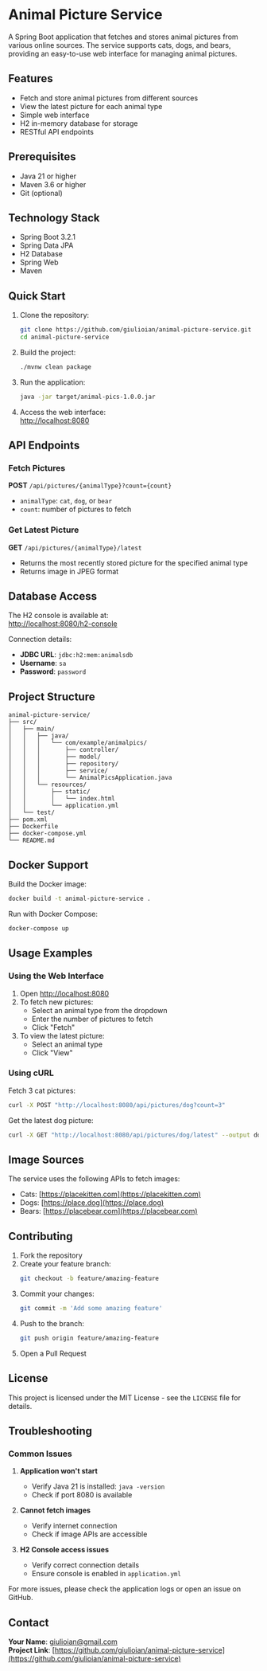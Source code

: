 # Animal Picture Service

A Spring Boot application that fetches and stores animal pictures from various online sources. The service supports cats, dogs, and bears, providing an easy-to-use web interface for managing animal pictures.

## Features

- Fetch and store animal pictures from different sources
- View the latest picture for each animal type
- Simple web interface
- H2 in-memory database for storage
- RESTful API endpoints

## Prerequisites

- Java 21 or higher
- Maven 3.6 or higher
- Git (optional)

## Technology Stack

- Spring Boot 3.2.1
- Spring Data JPA
- H2 Database
- Spring Web
- Maven

## Quick Start

1. Clone the repository:
   ```bash
   git clone https://github.com/giulioian/animal-picture-service.git
   cd animal-picture-service
   ```

2. Build the project:
   ```bash
   ./mvnw clean package
   ```

3. Run the application:
   ```bash
   java -jar target/animal-pics-1.0.0.jar
   ```

4. Access the web interface:  
   [http://localhost:8080](http://localhost:8080)

## API Endpoints

### Fetch Pictures

**POST** `/api/pictures/{animalType}?count={count}`  
- `animalType`: `cat`, `dog`, or `bear`
- `count`: number of pictures to fetch

### Get Latest Picture

**GET** `/api/pictures/{animalType}/latest`  
- Returns the most recently stored picture for the specified animal type  
- Returns image in JPEG format

## Database Access

The H2 console is available at:  
[http://localhost:8080/h2-console](http://localhost:8080/h2-console)

Connection details:
- **JDBC URL**: `jdbc:h2:mem:animalsdb`
- **Username**: `sa`
- **Password**: `password`

## Project Structure

```
animal-picture-service/
├── src/
│   ├── main/
│   │   ├── java/
│   │   │   └── com/example/animalpics/
│   │   │       ├── controller/
│   │   │       ├── model/
│   │   │       ├── repository/
│   │   │       ├── service/
│   │   │       └── AnimalPicsApplication.java
│   │   └── resources/
│   │       ├── static/
│   │       │   └── index.html
│   │       └── application.yml
│   └── test/
├── pom.xml
├── Dockerfile
├── docker-compose.yml
└── README.md
```

## Docker Support

Build the Docker image:
```bash
docker build -t animal-picture-service .
```

Run with Docker Compose:
```bash
docker-compose up
```

## Usage Examples

### Using the Web Interface

1. Open [http://localhost:8080](http://localhost:8080)
2. To fetch new pictures:
   - Select an animal type from the dropdown
   - Enter the number of pictures to fetch
   - Click "Fetch"
3. To view the latest picture:
   - Select an animal type
   - Click "View"

### Using cURL

Fetch 3 cat pictures:
```bash
curl -X POST "http://localhost:8080/api/pictures/dog?count=3"
```

Get the latest dog picture:
```bash
curl -X GET "http://localhost:8080/api/pictures/dog/latest" --output dog.jpg
```

## Image Sources

The service uses the following APIs to fetch images:
- Cats: [https://placekitten.com](https://placekitten.com)
- Dogs: [https://place.dog](https://place.dog)
- Bears: [https://placebear.com](https://placebear.com)

## Contributing

1. Fork the repository  
2. Create your feature branch:  
   ```bash
   git checkout -b feature/amazing-feature
   ```
3. Commit your changes:  
   ```bash
   git commit -m 'Add some amazing feature'
   ```
4. Push to the branch:  
   ```bash
   git push origin feature/amazing-feature
   ```
5. Open a Pull Request

## License

This project is licensed under the MIT License - see the `LICENSE` file for details.

## Troubleshooting

### Common Issues

1. **Application won't start**
   - Verify Java 21 is installed: `java -version`
   - Check if port 8080 is available

2. **Cannot fetch images**
   - Verify internet connection
   - Check if image APIs are accessible

3. **H2 Console access issues**
   - Verify correct connection details
   - Ensure console is enabled in `application.yml`

For more issues, please check the application logs or open an issue on GitHub.

## Contact

**Your Name**: giulioian@gmail.com  
**Project Link**: [https://github.com/giulioian/animal-picture-service](https://github.com/giulioian/animal-picture-service)

